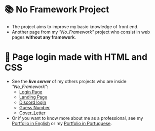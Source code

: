 # 📚 No Framework Project
- The project aims to improve my basic knowledge of front end.
- Another page from my _"No_Framework"_ project who consist in web pages **without any framework**.
#

# :dart: Page login made with HTML and CSS
- See the **_live server_** of my others projects who are inside _"No_Framework"_:
    - [Login Page](https://my-login-page.vercel.app/)
    - [Landing Page](https://landing-page-joapedu.vercel.app/)
    - [Discord login](https://discord-login-gamma.vercel.app/)
    - [Guess Number](https://guess-number-gold.vercel.app/)
    - [Cover_Letter](https://presentation-letter-xi.vercel.app)
- Or if you want to know more about me as a professional, see my [Portfolio in English](https://portfolio-en-six.vercel.app) or my [Portfolio in Portuguese](https://joao-eduardo-portfolio.vercel.app/).

